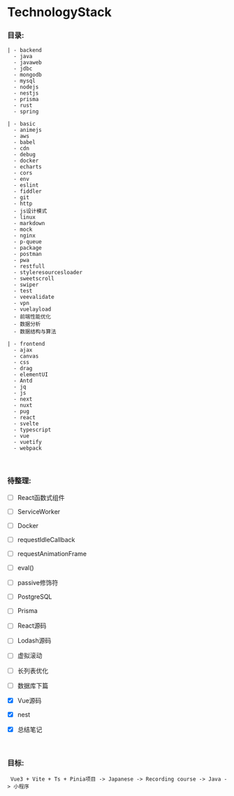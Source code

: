 # TechnologyStack

### 目录:

    | - backend
      - java
      - javaweb
      - jdbc
      - mongodb
      - mysql
      - nodejs
      - nestjs
      - prisma
      - rust
      - spring

    | - basic
      - animejs
      - aws
      - babel
      - cdn
      - debug
      - docker
      - echarts
      - cors
      - env
      - eslint
      - fiddler
      - git
      - http
      - js设计模式
      - linux
      - markdown
      - mock
      - nginx
      - p-queue
      - package
      - postman
      - pwa
      - restfull
      - styleresourcesloader
      - sweetscroll
      - swiper
      - test
      - veevalidate
      - vpn
      - vuelayload
      - 前端性能优化
      - 数据分析
      - 数据结构与算法

    | - frontend
      - ajax
      - canvas
      - css
      - drag
      - elementUI
      - Antd
      - jq
      - js
      - next
      - nuxt
      - pug
      - react
      - svelte
      - typescript
      - vue
      - vuetify
      - webpack

<br>

### 待整理:
- [ ] React函数式组件 
- [ ] ServiceWorker
- [ ] Docker
- [ ] requestIdleCallback
- [ ] requestAnimationFrame
- [ ] eval()
- [ ] passive修饰符
- [ ] PostgreSQL
- [ ] Prisma
- [ ] React源码 
- [ ] Lodash源码
- [ ] 虚拟滚动
- [ ] 长列表优化
- [ ] 数据库下篇

- [x] Vue源码
- [x] nest
- [x] 总结笔记

<br>

### 目标:
```
 Vue3 + Vite + Ts + Pinia项目 -> Japanese -> Recording course -> Java -> 小程序
```
